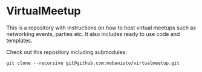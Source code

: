 # VirtualMeetup

This is a repository with instructions on how to host virtual meetups such
as networking events, parties etc. It also includes ready to use code and
templates.

Check out this repository including submodules:

    git clone --recursive git@github.com:mobanisto/virtualmeetup.git
